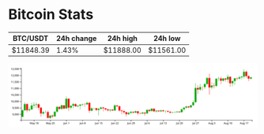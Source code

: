 # Bitcoin Stats

BTC/USDT|24h change|24h high|24h low|
|---|---|---|---|
|$11848.39|1.43%|$11888.00|$11561.00|

<img src="./chart.svg">
